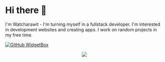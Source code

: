 <h1>Hi there 👋</h1>
I'm Watcharawit - I'm turning myself in a fullstack developer. I'm interested in development websites and creating apps. I work on random projects in my free time.

[![GitHub WidgetBox](https://github-widgetbox.vercel.app/api/profile?username=prehmieren&data=repositories,stars,commits&theme=magic_girl)](https://github.com/Jurredr/github-widgetbox)


<p align="center">
  <a href="https://www.github.com/prehmieren">
    <img src="https://skillicons.dev/icons?i=html,css,git,github,bootstrap,vscode" />
  </a>
</p>

<!--
**prehmieren/prehmieren** is a ✨ _special_ ✨ repository because its `README.md` (this file) appears on your GitHub profile.

Here are some ideas to get you started:

- 🔭 I’m currently working on ...
- 🌱 I’m currently learning ...
- 👯 I’m looking to collaborate on ...
- 🤔 I’m looking for help with ...
- 💬 Ask me about ...
- 📫 How to reach me: ...
- 😄 Pronouns: ...
- ⚡ Fun fact: ...
-->
